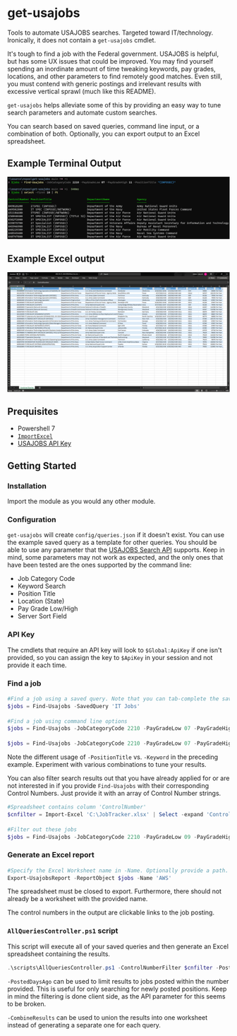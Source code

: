 # get-usajobs

Tools to automate USAJOBS searches. Targeted toward IT/technology. Ironically, it does not contain a `get-usajobs` cmdlet.

It's tough to find a job with the Federal government. USAJOBS is helpful, but has some UX issues that could be improved. You may find yourself spending an inordinate amount of time tweaking keywords, pay grades, locations, and other parameters to find remotely good matches. Even still, you must contend with generic postings and irrelevant results with excessive vertical sprawl (much like this README).

`get-usajobs` helps alleviate some of this by providing an easy way to tune search parameters and automate custom searches.

You can search based on saved queries, command line input, or a combination of both. Optionally, you can export output to an Excel spreadsheet.

## Example Terminal Output

![Command line output](img/CmdletExampleOutput.png)

## Example Excel output

![Excel report output](img/ExcelExampleOutput.png)

## Prequisites

* Powershell 7
* [`ImportExcel`](https://github.com/dfinke/ImportExcel/blob/master/README.md#how-to-videos)
* [USAJOBS API Key](https://developer.usajobs.gov/APIRequest/Index)
  
## Getting Started

### Installation

Import the module as you would any other module.

### Configuration

`get-usajobs` will create `config/queries.json` if it doesn't exist. You can use the example saved query as a template for other queries. You should be able to use any parameter that the [USAJOBS Search API](https://developer.usajobs.gov/API-Reference/GET-api-Search) supports. Keep in mind, some parameters may not work as expected, and the only ones that have been tested are the ones supported by the command line:

* Job Category Code
* Keyword Search
* Position Title
* Location (State)
* Pay Grade Low/High
* Server Sort Field

### API Key

The cmdlets that require an API key will look to `$Global:ApiKey` if one isn't provided, so you can assign the key to `$ApiKey` in your session and not provide it each time.

### Find a job

```PowerShell
#Find a job using a saved query. Note that you can tab-complete the saved queries
$jobs = Find-Usajobs -SavedQuery 'IT Jobs'

#Find a job using command line options 
$jobs = Find-Usajobs -JobCategoryCode 2210 -PayGradeLow 07 -PayGradeHigh 11 -PositionTitle "(INFOSEC)"

$jobs = Find-Usajobs -JobCategoryCode 2210 -PayGradeLow 07 -PayGradeHigh 11 -Keyword "Systems Administration"
```

Note the different usage of `-PositionTitle` vs. `-Keyword` in the preceding example. Experiment with various combinations to tune your results.

You can also filter search results out that you have already applied for or are not interested in if you provide `Find-Usajobs` with their corresponding Control Numbers. Just provide it with an array of Control Number strings.

```PowerShell
#Spreadsheet contains column 'ControlNumber'
$cnfilter = Import-Excel 'C:\JobTracker.xlsx' | Select -expand 'ControlNumber'

#Filter out these jobs
$jobs = Find-Usajobs -JobCategoryCode 2210 -PayGradeLow 09 -PayGradeHigh 13 -ControlNumberFilter $cnfilter -Keyword "AWS"
```

### Generate an Excel report

```PowerShell
#Specify the Excel Worksheet name in -Name. Optionally provide a path.
Export-UsajobsReport -ReportObject $jobs -Name 'AWS'
```

The spreadsheet must be closed to export. Furthermore, there should not already be a worksheet with the provided name.

The control numbers in the output are clickable links to the job posting.

### `AllQueriesController.ps1` script

This script will execute all of your saved queries and then generate an Excel spreadsheet containing the results.

```PowerShell
.\scripts\AllQueriesController.ps1 -ControlNumberFilter $cnfilter -PostedDaysAgo 3 -CombineResults
```

`-PostedDaysAgo` can be used to limit results to jobs posted within the number provided. This is useful for only searching for newly posted positions. Keep in mind the filtering is done client side, as the API parameter for this seems to be broken.

`-CombineResults` can be used to union the results into one worksheet instead of generating a separate one for each query.
